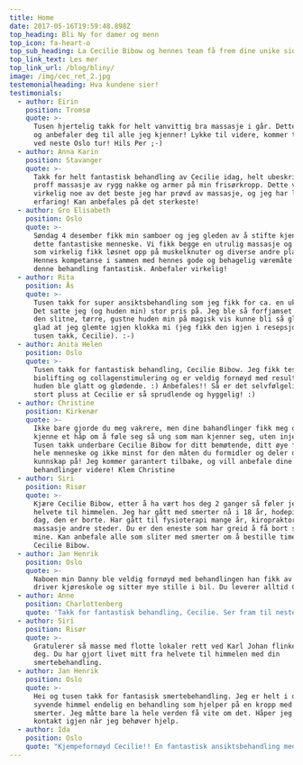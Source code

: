 ```yaml
---
title: Home
date: 2017-05-16T19:59:48.898Z
top_heading: Bli Ny for damer og menn
top_icon: fa-heart-o
top_sub_heading: La Cecilie Bibow og hennes team få frem dine unike sider
top_link_text: Les mer
top_link_url: /blog/bliny/
image: /img/cec_ret_2.jpg
testemonialheading: Hva kundene sier!
testimonials:
  - author: Eirin
    position: Tromsø
    quote: >-
      Tusen hjertelig takk for helt vanvittig bra massasje i går. Dette kan du
      og anbefaler deg til alle jeg kjenner! Lykke til videre, kommer tilbake
      ved neste Oslo tur! Hils Per ;-)
  - author: Anna Karin
    position: Stavanger
    quote: >-
      Takk for helt fantastisk behandling av Cecilie idag, helt ubeskrivelig
      proff massasje av rygg nakke og armer på min frisørkropp. Dette var
      virkelig noe av det beste jeg har prøvd av massasje, og jeg har lang
      erfaring! Kan anbefales på det sterkeste!
  - author: Gro Elisabeth
    position: Oslo
    quote: >-
      Søndag 4 desember fikk min samboer og jeg gleden av å stifte kjennskap med
      dette fantastiske menneske. Vi fikk begge en utrulig massasje og kopping
      som virkelig fikk løsnet opp på muskelknuter og diverse andre plager.
      Hennes kompetanse i sammen med hennes gode og behagelig væremåte gjorde
      denne behandling fantastisk. Anbefaler virkelig!
  - author: Rita
    position: Ås
    quote: >-
      Tusen takk for super ansiktsbehandling som jeg fikk for ca. en uke siden.
      Det satte jeg (og huden min) stor pris på. Jeg ble så forfjamset over at
      den slitne, tørre, gustne huden min på magisk vis kunne bli så glatt og
      glad at jeg glemte igjen klokka mi (jeg fikk den igjen i resepsjonen,
      tusen takk, Cecilie). :-)
  - author: Anita Helen
    position: Oslo
    quote: >-
      Tusen takk for fantastisk behandling, Cecilie Bibow. Jeg fikk testet både
      biolifting og collagenstimulering og er veldig fornøyd med resultatet,
      huden ble glatt og glødende. :) Anbefales!! Så er det selvfølgelig et
      stort pluss at Cecilie er så sprudlende og hyggelig! :)
  - author: Christine
    position: Kirkenær
    quote: >-
      Ikke bare gjorde du meg vakrere, men dine bahandlinger fikk meg også å
      kjenne et håp om å føle seg så ung som man kjenner seg, uten injeksjoner!
      Tusen takk underbare Cecilie Bibow for ditt bemøtende, ditt øye for å se
      hele menneske og ikke minst for den måten du formidler og deler din
      kunnskap på! Jeg kommer garantert tilbake, og vill anbefale dine
      behandlinger videre! Klem Christine
  - author: Siri
    position: Risør
    quote: >-
      Kjære Cecilie Bibow, etter å ha vært hos deg 2 ganger så føler jeg meg fra
      helvete til himmelen. Jeg har gått med smerter nå i 18 år, hodepine hver
      dag, den er borte. Har gått til fysioterapi mange år, kiropraktor, nåler å
      massasje andre steder. Du er den eneste som har greid å få bort smertene
      mine. Kan anbefale alle som sliter med smerter om å bestille time hos
      Cecilie Bibow.
  - author: Jan Henrik
    position: Oslo
    quote: >-
      Naboen min Danny ble veldig fornøyd med behandlingen han fikk av deg. Han
      driver kjøreskole og sitter mye stille i bil. Du leverer alltid Cecilie.
  - author: Anne
    position: Charlottenberg
    quote: 'Takk for fantastisk behandling, Cecilie. Ser fram til neste time.'
  - author: Siri
    position: Risør
    quote: >-
      Gratulerer så masse med flotte lokaler rett ved Karl Johan flinke dyktige
      deg. Du har gjort livet mitt fra helvete til himmelen med din
      smertebehandling.
  - author: Jan Henrik
    position: Oslo
    quote: >-
      Hei og tusen takk for fantasisk smertebehandling. Jeg er helt i den
      syvende himmel endelig en behandling som hjelper på en kropp med masse
      smerter. Jeg måtte bare la hele verden få vite om det. Håper jeg kan ta
      kontakt igjen når jeg behøver hjelp.
  - author: Ida
    position: Oslo
    quote: "Kjempefornøyd Cecilie!! En fantastisk ansiktsbehandling med massasje, du leverer alltid. \U0001F600"
---
```


